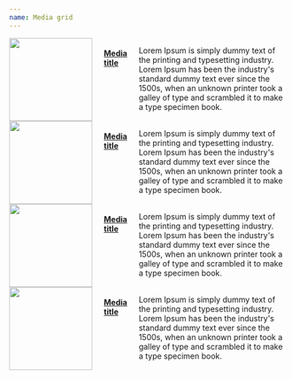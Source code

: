```yaml
---
name: Media grid
---
```

<div class="row">
  <div class="columns three"><img src="assets/images/media_image.png" alt="" width="150"/>
    <h4><a href="#">Media title</a></h4>
    <p>Lorem Ipsum is simply dummy text of the printing and typesetting industry. Lorem Ipsum has been the industry's standard dummy text ever since the 1500s, when an unknown printer took a galley of type and scrambled it to make a type specimen book.</p>
  </div>
  <div class="columns three"><img src="assets/images/media_image.png" alt="" width="150"/>
    <h4><a href="#">Media title</a></h4>
    <p>Lorem Ipsum is simply dummy text of the printing and typesetting industry. Lorem Ipsum has been the industry's standard dummy text ever since the 1500s, when an unknown printer took a galley of type and scrambled it to make a type specimen book.</p>
  </div>
  <div class="columns three"><img src="assets/images/media_image.png" alt="" width="150"/>
    <h4><a href="#">Media title</a></h4>
    <p>Lorem Ipsum is simply dummy text of the printing and typesetting industry. Lorem Ipsum has been the industry's standard dummy text ever since the 1500s, when an unknown printer took a galley of type and scrambled it to make a type specimen book.</p>
  </div>
  <div class="columns three"><img src="assets/images/media_image.png" alt="" width="150"/>
    <h4><a href="#">Media title</a></h4>
    <p>Lorem Ipsum is simply dummy text of the printing and typesetting industry. Lorem Ipsum has been the industry's standard dummy text ever since the 1500s, when an unknown printer took a galley of type and scrambled it to make a type specimen book.</p>
  </div>
</div>